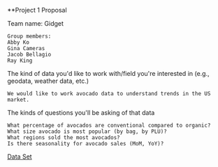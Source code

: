 **Project 1 Proposal

Team name: Gidget

```
Group members:
Abby Ko
Gina Cameras
Jacob Bellagio
Ray King
```


The kind of data you'd like to work with/field you're interested in (e.g., geodata, weather data, etc.)


 ```We would like to work avocado data to understand trends in the US market.```


The kinds of questions you'll be asking of that data

```
What percentage of avocados are conventional compared to organic?
What size avocado is most popular (by bag, by PLU)?
What regions sold the most avocados?
Is there seasonality for avocado sales (MoM, YoY)?
```

[Data Set](https://www.kaggle.com/neuromusic/avocado-prices)

